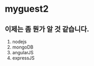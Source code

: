 myguest2
========

이제는 좀 뭔가 알 것 같습니다.
------------------------------

1. nodejs
2. mongoDB
3. angularJS
4. expressJS
